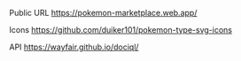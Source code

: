 
Public URL 
https://pokemon-marketplace.web.app/

Icons
https://github.com/duiker101/pokemon-type-svg-icons

API
https://wayfair.github.io/dociql/